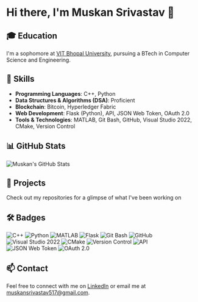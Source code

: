 # Hi there, I'm Muskan Srivastav 👋

## 🎓 Education
I'm a sophomore at [VIT Bhopal University](https://www.vitbhopal.ac.in/), pursuing a BTech in Computer Science and Engineering.

## 🚀 Skills

- **Programming Languages**: C++, Python
- **Data Structures & Algorithms (DSA)**: Proficient
- **Blockchain**: Bitcoin, Hyperledger Fabric
- **Web Development**: Flask (Python), API, JSON Web Token, OAuth 2.0
- **Tools & Technologies**: MATLAB, Git Bash, GitHub, Visual Studio 2022, CMake, Version Control

## 📊 GitHub Stats

![Muskan's GitHub Stats](https://github-readme-stats.vercel.app/api?username=muskan171105&show_icons=true&hide_title=true&count_private=true&hide=prs&theme=radical)

## 🌟 Projects

Check out my repositories for a glimpse of what I've been working on

## 🛠️ Badges

![C++](https://img.shields.io/badge/C%2B%2B-5E5F6F?style=flat&logo=c%2B%2B&logoColor=white)
![Python](https://img.shields.io/badge/Python-3776AB?style=flat&logo=python&logoColor=white)
![MATLAB](https://img.shields.io/badge/MATLAB-0076A8?style=flat&logo=matlab&logoColor=white)
![Flask](https://img.shields.io/badge/Flask-000000?style=flat&logo=flask&logoColor=white)
![Git Bash](https://img.shields.io/badge/Git%20Bash-FC8D62?style=flat&logo=git&logoColor=white)
![GitHub](https://img.shields.io/badge/GitHub-181717?style=flat&logo=github&logoColor=white)
![Visual Studio 2022](https://img.shields.io/badge/Visual%20Studio%202022-5C2D91?style=flat&logo=visual-studio&logoColor=white)
![CMake](https://img.shields.io/badge/CMake-064F8C?style=flat&logo=cmake&logoColor=white)
![Version Control](https://img.shields.io/badge/Version%20Control-007ACC?style=flat&logo=git&logoColor=white)
![API](https://img.shields.io/badge/API-005571?style=flat&logo=api&logoColor=white)
![JSON Web Token](https://img.shields.io/badge/JSON%20Web%20Token-000000?style=flat&logo=json-web-tokens&logoColor=white)
![OAuth 2.0](https://img.shields.io/badge/OAuth%202.0-7F4F1D?style=flat&logo=oauth&logoColor=white)

## 📫 Contact

Feel free to connect with me on [LinkedIn](https://www.linkedin.com/in/muskan-srivastav-054b2027a) or email me at [muskansrivastav517@gmail.com](mailto:muskansrivastav517@gmail.com).
